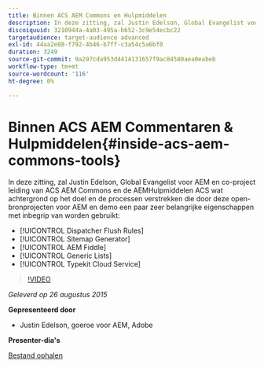 ```yaml
---
title: Binnen ACS AEM Commons en Hulpmiddelen
description: In deze zitting, zal Justin Edelson, Global Evangelist voor AEM en co-project leiding van ACS AEM Commons en ACS AEM Hulpmiddelen wat achtergrond op het doel en de processen verstrekken die door deze open bronprojecten voor AEM en demo een paar zeer belangrijke eigenschappen worden gebruikt.
discoiquuid: 3210944a-4a03-495a-b652-3c9e54ecbc22
targetaudience: target-audience advanced
exl-id: 44aa2e08-f792-4b46-b7ff-c3a54c5a6bf0
duration: 3249
source-git-commit: 9a297cda953d4414131657f9ac84580aea0eabeb
workflow-type: tm+mt
source-wordcount: '116'
ht-degree: 0%

---
```


# Binnen ACS AEM Commentaren &amp; Hulpmiddelen{#inside-acs-aem-commons-tools}

In deze zitting, zal Justin Edelson, Global Evangelist voor AEM en co-project leiding van ACS AEM Commons en de AEMHulpmiddelen ACS wat achtergrond op het doel en de processen verstrekken die door deze open-bronprojecten voor AEM en demo een paar zeer belangrijke eigenschappen met inbegrip van worden gebruikt:

* [!UICONTROL Dispatcher Flush Rules]
* [!UICONTROL Sitemap Generator]
* [!UICONTROL AEM Fiddle]
* [!UICONTROL Generic Lists]
* [!UICONTROL Typekit Cloud Service]

>[!VIDEO](https://video.tv.adobe.com/v/19374/?quality=9)

*Geleverd op 26 augustus 2015*

**Gepresenteerd door**

* Justin Edelson, goeroe voor AEM, Adobe

**Presenter-dia&#39;s**

[Bestand ophalen](assets/08262015-commons-and-tools.pptx)
<!--
[Get back to the Overview](https://helpx.adobe.com/experience-manager/kt/eseminars/gems/aem-index.html)
-->
